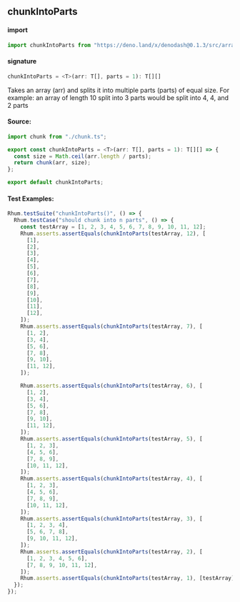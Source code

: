## chunkIntoParts

#### import

```typescript
import chunkIntoParts from "https://deno.land/x/denodash@0.1.3/src/array/chunkIntoParts.ts";
```

#### signature

```typescript
chunkIntoParts = <T>(arr: T[], parts = 1): T[][]
```

Takes an array (arr) and splits it into multiple parts (parts) of equal size.
For example: an array of length 10 split into 3 parts would be split into 4, 4,
and 2 parts

#### Source:

```typescript
import chunk from "./chunk.ts";

export const chunkIntoParts = <T>(arr: T[], parts = 1): T[][] => {
  const size = Math.ceil(arr.length / parts);
  return chunk(arr, size);
};

export default chunkIntoParts;
```

#### Test Examples:

```typescript
Rhum.testSuite("chunkIntoParts()", () => {
  Rhum.testCase("should chunk into n parts", () => {
    const testArray = [1, 2, 3, 4, 5, 6, 7, 8, 9, 10, 11, 12];
    Rhum.asserts.assertEquals(chunkIntoParts(testArray, 12), [
      [1],
      [2],
      [3],
      [4],
      [5],
      [6],
      [7],
      [8],
      [9],
      [10],
      [11],
      [12],
    ]);
    Rhum.asserts.assertEquals(chunkIntoParts(testArray, 7), [
      [1, 2],
      [3, 4],
      [5, 6],
      [7, 8],
      [9, 10],
      [11, 12],
    ]);

    Rhum.asserts.assertEquals(chunkIntoParts(testArray, 6), [
      [1, 2],
      [3, 4],
      [5, 6],
      [7, 8],
      [9, 10],
      [11, 12],
    ]);
    Rhum.asserts.assertEquals(chunkIntoParts(testArray, 5), [
      [1, 2, 3],
      [4, 5, 6],
      [7, 8, 9],
      [10, 11, 12],
    ]);
    Rhum.asserts.assertEquals(chunkIntoParts(testArray, 4), [
      [1, 2, 3],
      [4, 5, 6],
      [7, 8, 9],
      [10, 11, 12],
    ]);
    Rhum.asserts.assertEquals(chunkIntoParts(testArray, 3), [
      [1, 2, 3, 4],
      [5, 6, 7, 8],
      [9, 10, 11, 12],
    ]);
    Rhum.asserts.assertEquals(chunkIntoParts(testArray, 2), [
      [1, 2, 3, 4, 5, 6],
      [7, 8, 9, 10, 11, 12],
    ]);
    Rhum.asserts.assertEquals(chunkIntoParts(testArray, 1), [testArray]);
  });
});
```
